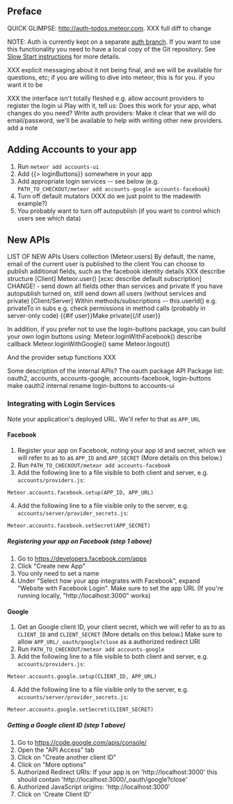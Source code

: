 ## Preface
QUICK GLIMPSE: http://auth-todos.meteor.com. XXX full diff to change

NOTE: Auth is currently kept on a separate [auth branch](https://github.com/meteor/meteor/tree/auth). If you want to use this functionality you need to have a local copy of the Git repository. See [Slow Start instructions](https://github.com/meteor/meteor#slow-start-for-developers) for more details.

XXX explicit messaging about it not being final, and we will be available for questions, etc; if you are willing to dive into meteor, this is for you. if you want it to be 


XXX the interface isn't totally fleshed
e.g. allow account providers to register the login ui
Play with it, tell us: Does this work for your app, what changes do you need?
Write auth providers: Make it clear that we will do email/password, we'll be available to help with writing other new providers.
add a note 


## Adding Accounts to your app
1. Run `meteor add accounts-ui`
2. Add {{> loginButtons}} somewhere in your app
3. Add appropriate login services -- see below (e.g. `PATH_TO_CHECKOUT/meteor add accounts-google accounts-facebook`)
4. Turn off default mutators (XXX do we just point to the madewith example?)
5. You probably want to turn off autopublish (if you want to control which users see which data) 

## New APIs
LIST OF NEW APIs
Users collection (Meteor.users)
By default, the name, email of the current user is published to the client
You can choose to publish additional fields, such as the facebook identity details
XXX describe structure
[Client] Meteor.user() [xcxc describe default subscription]
CHANGE! - send down all fields other than services and private
If you have autopublish turned on, still send down all users (without services and private)
[Client/Server] Within methods/subscriptions -- this.userId()
e.g. privateTo in subs
e.g. check permissions in method calls (probably in server-only code)
{{#if user}}Make private{{/if user}}

In addition, if you prefer not to use the login-buttons package, you can build your own login buttons using:
Meteor.loginWithFacebook()
describe callback
Meteor.loginWithGoogle()
same
Meteor.logout()

And the provider setup functions XXX



Some description of the internal APIs?
The oauth package API
Package list: oauth2, accounts, accounts-google, accounts-facebook, login-buttons
make oauth2 internal
rename login-buttons to accounts-ui



### Integrating with Login Services

Note your application's deployed URL. We'll refer to that as `APP_URL`

#### Facebook
1. Register your app on Facebook, noting your app id and secret, which we will refer to as to as `APP_ID` and `APP_SECRET` (More details on this below.)
2. Run `PATH_TO_CHECKOUT/meteor add accounts-facebook`
3. Add the following line to a file visible to both client and server, e.g. `accounts/providers.js`:
```
Meteor.accounts.facebook.setup(APP_ID, APP_URL)
```

4. Add the following line to a file visible only to the server, e.g. `accounts/server/provider_secrets.js`:
```
Meteor.accounts.facebook.setSecret(APP_SECRET)
```

##### Registering your app on Facebook (step 1 above)
1. Go to https://developers.facebook.com/apps
2. Click "Create new App"
3. You only need to set a name
4. Under "Select how your app integrates with Facebook", expand "Website with Facebook Login". Make sure to set the app URL (If you're running locally, "http://localhost:3000" works)
 

#### Google
1. Get an Google client ID, your client secret, which we will refer to as to as `CLIENT_ID` and `CLIENT_SECRET` (More details on this below.) Make sure to allow `APP_URL/_oauth/google?close` as a authorized redirect URI
2. Run `PATH_TO_CHECKOUT/meteor add accounts-google`
3. Add the following line to a file visible to both client and server, e.g. `accounts/providers.js`:
```
Meteor.accounts.google.setup(CLIENT_ID, APP_URL)
```

4. Add the following line to a file visible only to the server, e.g. `accounts/server/provider_secrets.js`:
```
Meteor.accounts.google.setSecret(CLIENT_SECRET)
```


##### Getting a Google client ID (step 1 above)
1. Go to https://code.google.com/apis/console/
2. Open the "API Access" tab
3. Click on "Create another client ID"
4. Click on "More options"
5. Authorized Redirect URIs: If your app is on 'http://localhost:3000' this should contain 'http://localhost:3000/_oauth/google?close'
6. Authorized JavaScript origins: 'http://localhost:3000'
7. Click on 'Create Client ID'


